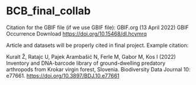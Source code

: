 # BCB_final_collab


Citation for the GBIF file (if we use GBIF file): 
GBIF.org (13 April 2022) GBIF Occurrence Download https://doi.org/10.15468/dl.hcymrq

Article and datasets will be properly cited in final project. 
Example citation:

Kuralt Ž, Ratajc U, Pajek Arambašić N, Ferle M, Gabor M, Kos I (2022) Inventory and DNA-barcode library of ground-dwelling predatory arthropods from Krokar virgin forest, Slovenia. Biodiversity Data Journal 10: e77661. https://doi.org/10.3897/BDJ.10.e77661
